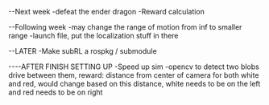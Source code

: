 --Next week
-defeat the ender dragon
-Reward calculation 

--Following week
-may change the range of motion from inf to smaller range
-launch file, put the localization stuff in there

--LATER
-Make subRL a rospkg / submodule

----AFTER FINISH SETTING UP
-Speed up sim
-opencv to detect two blobs drive between them,
reward: distance from center  of camera for both white and red, would change based on this distance,
white needs to be on the left and red needs to be on right